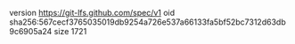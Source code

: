 version https://git-lfs.github.com/spec/v1
oid sha256:567cecf3765035019db9254a726e537a66133fa5bf52bc7312d63db9c6905a24
size 1721
